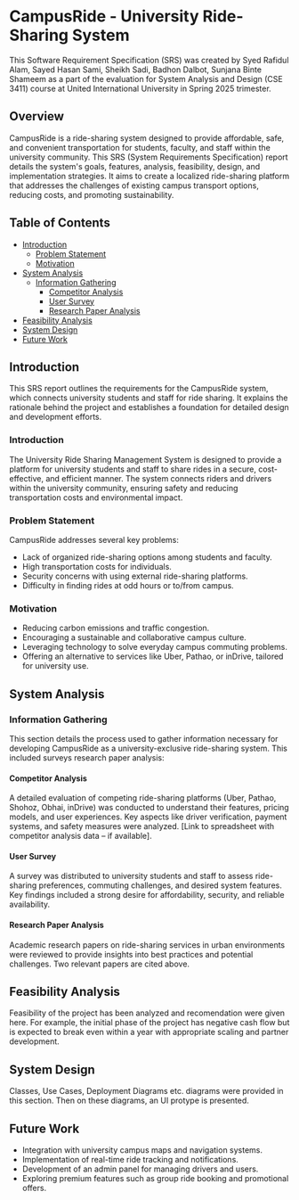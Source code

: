 # CampusRide - University Ride-Sharing System

This Software Requirement Specification (SRS) was created by Syed Rafidul Alam, Sayed Hasan Sami, Sheikh Sadi, Badhon Dalbot, Sunjana Binte Shameem as a part of the evaluation for System Analysis and Design (CSE 3411) course at United International University in Spring 2025 trimester.

## Overview

CampusRide is a ride-sharing system designed to provide affordable, safe, and convenient transportation for students, faculty, and staff within the university community. This SRS (System Requirements Specification) report details the system's goals, features, analysis, feasibility, design, and implementation strategies. It aims to create a localized ride-sharing platform that addresses the challenges of existing campus transport options, reducing costs, and promoting sustainability.

## Table of Contents

-  [Introduction](#introduction)
    *  [Problem Statement](#problem-statement)
    *  [Motivation](#motivation)
-  [System Analysis](#system-analysis)
    *   [Information Gathering](#information-gathering)
        *   [Competitor Analysis](#competitor-analysis)
        *   [User Survey](#user-survey)
        *   [Research Paper Analysis](#research-paper-analysis)
-  [Feasibility Analysis](#feasibility-analysis)
-  [System Design](#system-design)
-  [Future Work](#future-work)

## Introduction

This SRS report outlines the requirements for the CampusRide system, which connects university students and staff for ride sharing. It explains the rationale behind the project and establishes a foundation for detailed design and development efforts.

### Introduction

The University Ride Sharing Management System is designed to provide a platform for university students and staff to share rides in a secure, cost-effective, and efficient manner. The system connects riders and drivers within the university community, ensuring safety and reducing transportation costs and environmental impact.

### Problem Statement

CampusRide addresses several key problems:
*   Lack of organized ride-sharing options among students and faculty.
*   High transportation costs for individuals.
*   Security concerns with using external ride-sharing platforms.
*   Difficulty in finding rides at odd hours or to/from campus.

### Motivation

*   Reducing carbon emissions and traffic congestion.
*   Encouraging a sustainable and collaborative campus culture.
*   Leveraging technology to solve everyday campus commuting problems.
*   Offering an alternative to services like Uber, Pathao, or inDrive, tailored for university use.

##  System Analysis

### Information Gathering

This section details the process used to gather information necessary for developing CampusRide as a university-exclusive ride-sharing system. This included surveys research paper analysis:

#### Competitor Analysis

A detailed evaluation of competing ride-sharing platforms (Uber, Pathao, Shohoz, Obhai, inDrive) was conducted to understand their features, pricing models, and user experiences.  Key aspects like driver verification, payment systems, and safety measures were analyzed. [Link to spreadsheet with competitor analysis data – if available].

#### User Survey

A survey was distributed to university students and staff to assess ride-sharing preferences, commuting challenges, and desired system features. Key findings included a strong desire for affordability, security, and reliable availability.

#### Research Paper Analysis

Academic research papers on ride-sharing services in urban environments were reviewed to provide insights into best practices and potential challenges. Two relevant papers are cited above.

## Feasibility Analysis

Feasibility of the project has been analyzed and recomendation were given here. For example, the initial phase of the project has negative cash flow but is expected to break even within a year with appropriate scaling and partner development.

## System Design

Classes, Use Cases, Deployment Diagrams etc. diagrams were provided in this section. Then on these diagrams, an UI protype is presented.


## Future Work

*   Integration with university campus maps and navigation systems.
*   Implementation of real-time ride tracking and notifications.
*   Development of an admin panel for managing drivers and users.
*   Exploring premium features such as group ride booking and promotional offers.

